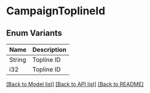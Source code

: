 # CampaignToplineId

## Enum Variants

| Name | Description |
|---- | -----|
| String | Topline ID |
| i32 | Topline ID |

[[Back to Model list]](../README.md#documentation-for-models) [[Back to API list]](../README.md#documentation-for-api-endpoints) [[Back to README]](../README.md)


